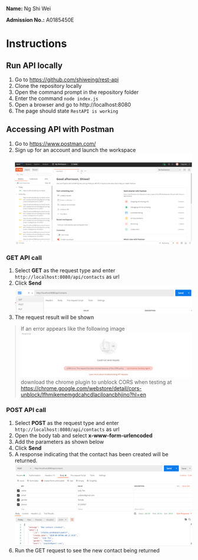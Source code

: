 **Name:** Ng Shi Wei

**Admission No.:** A0185450E

# Instructions
## Run API locally
1. Go to https://github.com/shiweing/rest-api
1. Clone the repository locally
1. Open the command prompt in the repository folder
1. Enter the command `node index.js`
1. Open a browser and go to http://localhost:8080
1. The page should state `RestAPI is working`

## Accessing API with Postman
1. Go to https://www.postman.com/
1. Sign up for an account and launch the workspace
![Image of Postman](images/postman.png)

### **GET** API call
1. Select **GET** as the request type and enter `http://localhost:8080/api/contacts` as url
1. Click **Send**
![Image of GET request](images/get-request.png)
1. The request result will be shown

> If an error appears like the following image ![Image of CORS error](images/cors-error.png) download the chrome plugin to unblock CORS when testing at https://chrome.google.com/webstore/detail/cors-unblock/lfhmikememgdcahcdlaciloancbhjino?hl=en

### **POST** API call
1. Select **POST** as the request type and enter `http://localhost:8080/api/contacts` as url
1. Open the body tab and select **x-www-form-urlencoded**
1. Add the parameters as shown below
1. Click **Send**
1. A response indicating that the contact has been created will be returned.
![Image of POST request](images/post-request.png)
1. Run the GET request to see the new contact being returned